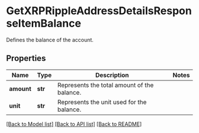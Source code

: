 # GetXRPRippleAddressDetailsResponseItemBalance

Defines the balance of the account.

## Properties
Name | Type | Description | Notes
------------ | ------------- | ------------- | -------------
**amount** | **str** | Represents the total amount of the balance. | 
**unit** | **str** | Represents the unit used for the balance. | 

[[Back to Model list]](../README.md#documentation-for-models) [[Back to API list]](../README.md#documentation-for-api-endpoints) [[Back to README]](../README.md)


